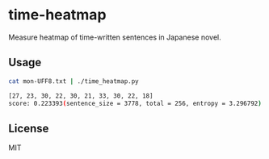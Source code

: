 # time-heatmap

Measure heatmap of time-written sentences in Japanese novel.

## Usage

```bash
cat mon-UFF8.txt | ./time_heatmap.py

[27, 23, 30, 22, 30, 21, 33, 30, 22, 18]
score: 0.223393(sentence_size = 3778, total = 256, entropy = 3.296792)
```

## License

MIT
